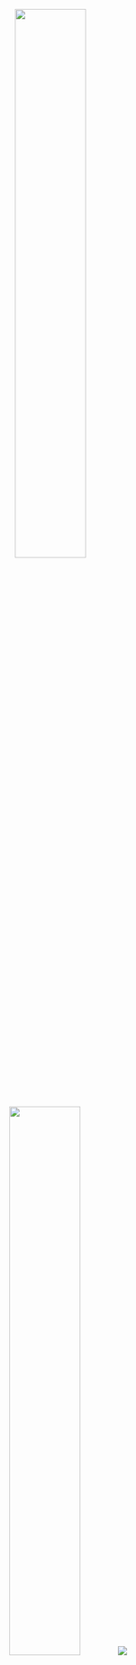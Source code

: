 <p align="center">
  <img height="50%" width="auto" src ="https://github-readme-stats.vercel.app/api?username=o-isaac&show_icons=true&count_private=true&theme=darcula&hide_border=true&hide=issues,contribs&bg_color=00000000">
  <img height="50%" width="auto" src ="https://github-readme-stats.vercel.app/api/top-langs/?username=o-isaac&layout=compact&hide_border=true&theme=darcula&bg_color=00000000&langs_count=6&hide=jupyter%20notebook,tex,css,php&exclude_repo=Pacman-AI">
  <img src ="https://github-readme-streak-stats.herokuapp.com?user=o-isaac&theme=darcula&hide_border=true&background=FFFFFF00">
</p>

